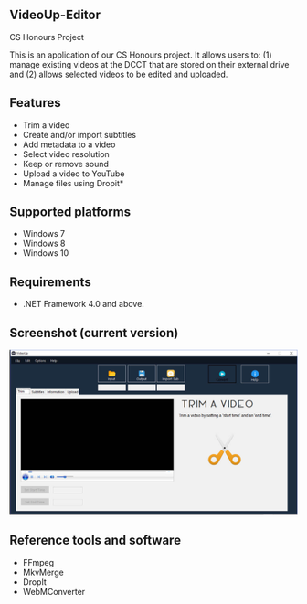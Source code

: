 VideoUp-Editor
--------------

CS Honours Project

This is an application of our CS Honours project. It allows users to: 
(1) manage existing videos at the DCCT that are stored on their
external drive and (2) allows selected videos to be edited and uploaded.

Features
--------

* Trim a video
* Create and/or import subtitles
* Add metadata to a video
* Select video resolution
* Keep or remove sound
* Upload a video to YouTube
* Manage files using Dropit*

Supported platforms
-------------------
* Windows 7
* Windows 8
* Windows 10

Requirements
------------
* .NET Framework 4.0 and above.

Screenshot (current version)
----------------------------

![videoup_2.0](https://github.com/lnazo/VideoUp-Editor/blob/master/VideoUp%20Editor/videoup_img.jpg)

Reference tools and software
----------------------------

* FFmpeg
* MkvMerge
* DropIt
* WebMConverter